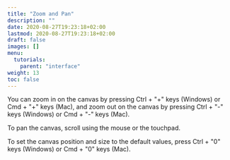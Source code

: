 ```yaml
---
title: "Zoom and Pan"
description: ""
date: 2020-08-27T19:23:18+02:00
lastmod: 2020-08-27T19:23:18+02:00
draft: false
images: []
menu:
  tutorials:
    parent: "interface"
weight: 13
toc: false
---
```

You can zoom in on the canvas by pressing Ctrl + "+" keys (Windows) or Cmd + "+" keys (Mac), and zoom out on the canvas by pressing Ctrl + "-" keys (Windows) or Cmd + "-" keys (Mac).

To pan the canvas, scroll using the mouse or the touchpad. 

To set the canvas position and size to the default values, press Ctrl + "0" keys (Windows) or Cmd + "0" keys (Mac).
